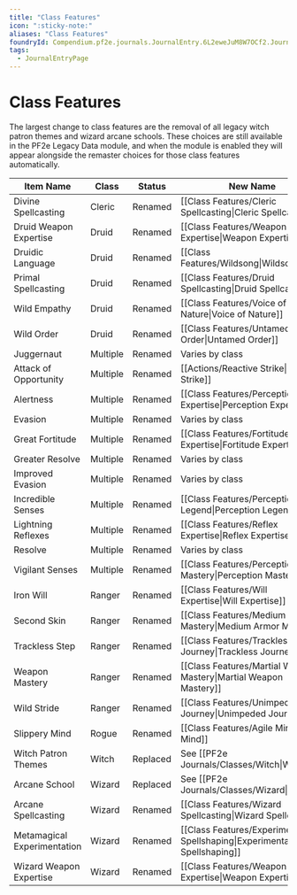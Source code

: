 ```yaml
---
title: "Class Features"
icon: ":sticky-note:"
aliases: "Class Features"
foundryId: Compendium.pf2e.journals.JournalEntry.6L2eweJuM8W7OCf2.JournalEntryPage.GRjgmsZRxLYcK7Ko
tags:
  - JournalEntryPage
---
```


# Class Features
The largest change to class features are the removal of all legacy witch patron themes and wizard arcane schools. These choices are still available in the PF2e Legacy Data module, and when the module is enabled they will appear alongside the remaster choices for those class features automatically.

  

| Item Name | Class | Status | New Name |
| --- | --- | --- | --- |
| Divine Spellcasting | Cleric | Renamed | [[Class Features/Cleric Spellcasting\|Cleric Spellcasting]] |
| Druid Weapon Expertise | Druid | Renamed | [[Class Features/Weapon Expertise\|Weapon Expertise]] |
| Druidic Language | Druid | Renamed | [[Class Features/Wildsong\|Wildsong]] |
| Primal Spellcasting | Druid | Renamed | [[Class Features/Druid Spellcasting\|Druid Spellcasting]] |
| Wild Empathy | Druid | Renamed | [[Class Features/Voice of Nature\|Voice of Nature]] |
| Wild Order | Druid | Renamed | [[Class Features/Untamed Order\|Untamed Order]] |
| Juggernaut | Multiple | Renamed | Varies by class |
| Attack of Opportunity | Multiple | Renamed | [[Actions/Reactive Strike\|Reactive Strike]] |
| Alertness | Multiple | Renamed | [[Class Features/Perception Expertise\|Perception Expertise]] |
| Evasion | Multiple | Renamed | Varies by class |
| Great Fortitude | Multiple | Renamed | [[Class Features/Fortitude Expertise\|Fortitude Expertise]] |
| Greater Resolve | Multiple | Renamed | Varies by class |
| Improved Evasion | Multiple | Renamed | Varies by class |
| Incredible Senses | Multiple | Renamed | [[Class Features/Perception Legend\|Perception Legend]] |
| Lightning Reflexes | Multiple | Renamed | [[Class Features/Reflex Expertise\|Reflex Expertise]] |
| Resolve | Multiple | Renamed | Varies by class |
| Vigilant Senses | Multiple | Renamed | [[Class Features/Perception Mastery\|Perception Mastery]] |
| Iron Will | Ranger | Renamed | [[Class Features/Will Expertise\|Will Expertise]] |
| Second Skin | Ranger | Renamed | [[Class Features/Medium Armor Mastery\|Medium Armor Mastery]] |
| Trackless Step | Ranger | Renamed | [[Class Features/Trackless Journey\|Trackless Journey]] |
| Weapon Mastery | Ranger | Renamed | [[Class Features/Martial Weapon Mastery\|Martial Weapon Mastery]] |
| Wild Stride | Ranger | Renamed | [[Class Features/Unimpeded Journey\|Unimpeded Journey]] |
| Slippery Mind | Rogue | Renamed | [[Class Features/Agile Mind\|Agile Mind]] |
| Witch Patron Themes | Witch | Replaced | See [[PF2e Journals/Classes/Witch\|Witch]] |
| Arcane School | Wizard | Replaced | See [[PF2e Journals/Classes/Wizard\|Wizard]] |
| Arcane Spellcasting | Wizard | Renamed | [[Class Features/Wizard Spellcasting\|Wizard Spellcasting]] |
| Metamagical Experimentation | Wizard | Renamed | [[Class Features/Experimental Spellshaping\|Experimental Spellshaping]] |
| Wizard Weapon Expertise | Wizard | Renamed | [[Class Features/Weapon Expertise\|Weapon Expertise]] |